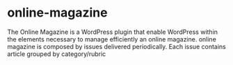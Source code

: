 online-magazine
===============

The Online Magazine is a WordPress plugin that enable WordPress within the elements necessary to manage efficiently an online magazine. online magazine is composed by issues delivered periodically. Each issue contains article grouped by category/rubric
